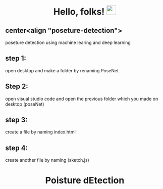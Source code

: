 # Hello, folks! <img src="https://raw.githubusercontent.com/MartinHeinz/MartinHeinz/master/wave.gif" width="30px">
## center<align "poseture-detection"></align>
 poseture detection using machine learing and deep learning 

## step 1:
open desktop and  make a folder by renaming PoseNet 

## Step 2:
open visual studio code and open the previous folder which you made on desktop (poseNet)


## step 3:
create a file by naming index.html

## step 4:
create another file by naming (sketch.js)


 <html>
<head>
<style>
h1 {text-align: center;}
</style>
</head>
<body>

<h1>Poisture dEtection</h1>

</body>
</html> 
